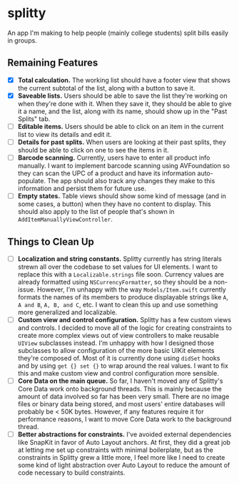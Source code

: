 # splitty
An app I'm making to help people (mainly college students) split bills easily in groups.

## Remaining Features
- [X] **Total calculation.** The working list should have a footer view that shows the current subtotal of the list, along with a button to save it.
- [X] **Saveable lists.** Users should be able to save the list they're working on when they're done with it. When they save it, they should be able to give it a name, and the list, along with its name, should show up in the "Past Splits" tab.
- [ ] **Editable items.** Users should be able to click on an item in the current list to view its details and edit it.
- [ ] **Details for past splits.** When users are looking at their past splits, they should be able to click on one to see the items in it.
- [ ] **Barcode scanning.** Currently, users have to enter all product info manually. I want to implement barcode scanning using AVFoundation so they can scan the UPC of a product and have its information auto-populate. The app should also track any changes they make to this information and persist them for future use.
- [ ] **Empty states.** Table views should show some kind of message (and in some cases, a button) when they have no content to display. This should also apply to the list of people that's shown in `AddItemManuallyViewController`.

## Things to Clean Up
- [ ] **Localization and string constants.** Splitty currently has string literals strewn all over the codebase to set values for UI elements. I want to replace this with a `Localizable.strings` file soon. Currency values are already formatted using `NSCurrencyFormatter`, so they should be a non-issue. However, I'm unhappy with the way `Models/Item.swift` currently formats the names of its members to produce displayable strings like `A`, `A and B`, `A, B, and C`, etc. I want to clean this up and use something more generalized and localizable.
- [ ] **Custom view and control configuration.** Splitty has a few custom views and controls. I decided to move all of the logic for creating constraints to create more complex views out of view controllers to make reusable `UIView` subclasses instead. I'm unhappy with how I designed those subclasses to allow configuration of the more basic UIKit elements they're composed of. Most of it is currently done using `didSet` hooks and by using `get {} set {}` to wrap around the real values. I want to fix this and make custom view and control configuration more sensible.
- [ ] **Core Data on the main queue.** So far, I haven't moved any of Splitty's Core Data work onto background threads. This is mainly because the amount of data involved so far has been very small. There are no image files or binary data being stored, and most users' entire databases will probably be < 50K bytes. However, if any features require it for performance reasons, I want to move Core Data work to the background thread.
- [ ] **Better abstractions for constraints.** I've avoided external dependencies like SnapKit in favor of Auto Layout anchors. At first, they did a great job at letting me set up constraints with minimal boilerplate, but as the constraints in Splitty grew a little more, I feel more like I need to create some kind of light abstraction over Auto Layout to reduce the amount of code necessary to build constraints.
